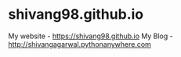 # shivang98.github.io
My website - https://shivang98.github.io
My Blog - http://shivangagarwal.pythonanywhere.com
